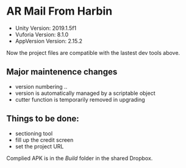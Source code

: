 # AR Mail From Harbin

- Unity Version: 2019.1.5f1  
- Vuforia Version: 8.1.0 
- AppVersion Version: 2.15.2

Now the project files are compatible with the lastest dev tools above.

## Major maintenence changes
- version numbering <major>.<minor>.<buildnumber>
- version is automatically managed by a scriptable object
- cutter function is temporarily removed in upgrading

## Things to be done:
 - sectioning tool
 - fill up the credit screen
 - set the project URL

Complied APK is in the *Build* folder in the shared Dropbox. 
